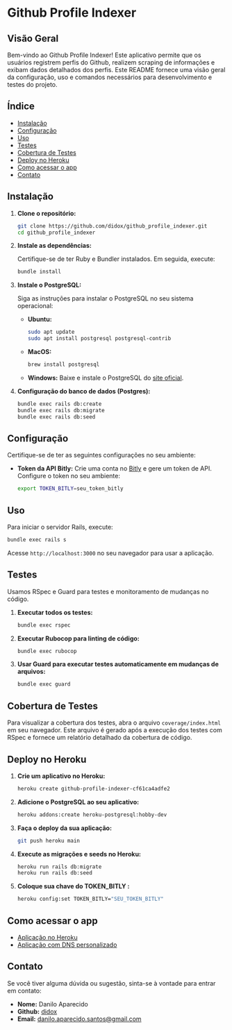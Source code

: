 # Github Profile Indexer

## Visão Geral

Bem-vindo ao Github Profile Indexer! Este aplicativo permite que os usuários registrem perfis do Github, realizem scraping de informações e exibam dados detalhados dos perfis. Este README fornece uma visão geral da configuração, uso e comandos necessários para desenvolvimento e testes do projeto.

## Índice

- [Instalação](#instalação)
- [Configuração](#configuração)
- [Uso](#uso)
- [Testes](#testes)
- [Cobertura de Testes](#cobertura-de-testes)
- [Deploy no Heroku](#deploy-no-heroku)
- [Como acessar o app](#como-acessar-o-app)
- [Contato](#contato)

## Instalação

1. **Clone o repositório:**

   ```sh
   git clone https://github.com/didox/github_profile_indexer.git
   cd github_profile_indexer
   ```

2. **Instale as dependências:**

   Certifique-se de ter Ruby e Bundler instalados. Em seguida, execute:

   ```sh
   bundle install
   ```

3. **Instale o PostgreSQL:**

   Siga as instruções para instalar o PostgreSQL no seu sistema operacional:

   - **Ubuntu:**
     ```sh
     sudo apt update
     sudo apt install postgresql postgresql-contrib
     ```
   - **MacOS:**
     ```sh
     brew install postgresql
     ```
   - **Windows:**
     Baixe e instale o PostgreSQL do [site oficial](https://www.postgresql.org/download/windows/).

4. **Configuração do banco de dados (Postgres):**

   ```sh
   bundle exec rails db:create
   bundle exec rails db:migrate
   bundle exec rails db:seed
   ```

## Configuração

Certifique-se de ter as seguintes configurações no seu ambiente:

- **Token da API Bitly:** Crie uma conta no [Bitly](https://bitly.com/) e gere um token de API. Configure o token no seu ambiente:

  ```sh
  export TOKEN_BITLY=seu_token_bitly
  ```

## Uso

Para iniciar o servidor Rails, execute:

```sh
bundle exec rails s
```

Acesse `http://localhost:3000` no seu navegador para usar a aplicação.

## Testes

Usamos RSpec e Guard para testes e monitoramento de mudanças no código.

1. **Executar todos os testes:**

   ```sh
   bundle exec rspec
   ```

2. **Executar Rubocop para linting de código:**

   ```sh
   bundle exec rubocop
   ```

3. **Usar Guard para executar testes automaticamente em mudanças de arquivos:**

   ```sh
   bundle exec guard
   ```

## Cobertura de Testes

Para visualizar a cobertura dos testes, abra o arquivo `coverage/index.html` em seu navegador. Este arquivo é gerado após a execução dos testes com RSpec e fornece um relatório detalhado da cobertura de código.

## Deploy no Heroku

1. **Crie um aplicativo no Heroku:**

   ```sh
   heroku create github-profile-indexer-cf61ca4adfe2
   ```

2. **Adicione o PostgreSQL ao seu aplicativo:**

   ```sh
   heroku addons:create heroku-postgresql:hobby-dev
   ```

3. **Faça o deploy da sua aplicação:**

   ```sh
   git push heroku main
   ```

4. **Execute as migrações e seeds no Heroku:**

   ```sh
   heroku run rails db:migrate
   heroku run rails db:seed
   ```

5. **Coloque sua chave do TOKEN_BITLY :**

   ```sh
   heroku config:set TOKEN_BITLY="SEU_TOKEN_BITLY"
   ```

## Como acessar o app
   - [Aplicação no Heroku](https://github-profile-indexer-cf61ca4adfe2.herokuapp.com)
   - [Aplicação com DNS personalizado](http://fretadao.didox.com.br)

## Contato

Se você tiver alguma dúvida ou sugestão, sinta-se à vontade para entrar em contato:

- **Nome:** Danilo Aparecido
- **Github:** [didox](https://github.com/didox)
- **Email:** [danilo.aparecido.santos@gmail.com](mailto:danilo.aparecido.santos@gmail.com)
